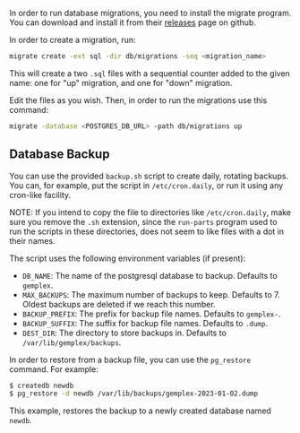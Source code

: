 In order to run database migrations, you need to install the migrate program.
You can download and install it from their [releases][1] page on github.

In order to create a migration, run:

``` sh
migrate create -ext sql -dir db/migrations -seq <migration_name>
```

This will create a two `.sql` files with a sequential counter added to the given
name: one for "up" migration, and one for "down" migration.

Edit the files as you wish. Then, in order to run the migrations use this
command:

``` sh
migrate -database <POSTGRES_DB_URL> -path db/migrations up
```

## Database Backup

You can use the provided `backup.sh` script to create daily, rotating backups.
You can, for example, put the script in `/etc/cron.daily`, or run it using
any cron-like facility.

NOTE: If you intend to copy the file to directories like `/etc/cron.daily`, make
sure you remove the `.sh` extension, since the `run-parts` program used to run
the scripts in these directories, does not seem to like files with a dot in
their names.

The script uses the following environment variables (if present):

 - `DB_NAME`: The name of the postgresql database to backup. Defaults to
   `gemplex`.
 - `MAX_BACKUPS`: The maximum number of backups to keep. Defaults to 7. Oldest
   backups are deleted if we reach this number.
 - `BACKUP_PREFIX`: The prefix for backup file names. Defaults to `gemplex-`.
 - `BACKUP_SUFFIX`: The suffix for backup file names. Defaults to `.dump`.
 - `DEST_DIR`: The directory to store backups in. Defaults to
   `/var/lib/gemplex/backups`.

In order to restore from a backup file, you can use the `pg_restore` command.
For example:

``` sh
$ createdb newdb
$ pg_restore -d newdb /var/lib/backups/gemplex-2023-01-02.dump
```

This example, restores the backup to a newly created database named `newdb`.

[1]: https://github.com/golang-migrate/migrate/releases/
